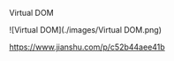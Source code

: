 Virtual DOM



![Virtual DOM](./images/Virtual DOM.png)









https://www.jianshu.com/p/c52b44aee41b